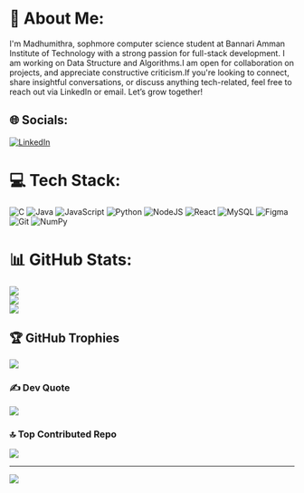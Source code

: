 # 💫 About Me:
I'm Madhumithra, sophmore computer science student at Bannari Amman Institute of Technology with a strong passion for full-stack development. I am working on Data Structure and Algorithms.I am open for collaboration on projects, and appreciate constructive criticism.If you're looking to connect, share insightful conversations, or discuss anything tech-related, feel free to reach out via LinkedIn or email. Let’s grow together!


## 🌐 Socials:
[![LinkedIn](https://img.shields.io/badge/LinkedIn-%230077B5.svg?logo=linkedin&logoColor=white)](https://www.linkedin.com/in/madhumithra-m/) 

# 💻 Tech Stack:
![C](https://img.shields.io/badge/c-%2300599C.svg?style=flat&logo=c&logoColor=white) ![Java](https://img.shields.io/badge/java-%23ED8B00.svg?style=flat&logo=openjdk&logoColor=white) ![JavaScript](https://img.shields.io/badge/javascript-%23323330.svg?style=flat&logo=javascript&logoColor=%23F7DF1E) ![Python](https://img.shields.io/badge/python-3670A0?style=flat&logo=python&logoColor=ffdd54) ![NodeJS](https://img.shields.io/badge/node.js-6DA55F?style=flat&logo=node.js&logoColor=white) ![React](https://img.shields.io/badge/react-%2320232a.svg?style=flat&logo=react&logoColor=%2361DAFB) ![MySQL](https://img.shields.io/badge/mysql-4479A1.svg?style=flat&logo=mysql&logoColor=white) ![Figma](https://img.shields.io/badge/figma-%23F24E1E.svg?style=flat&logo=figma&logoColor=white) ![Git](https://img.shields.io/badge/git-%23F05033.svg?style=flat&logo=git&logoColor=white) ![NumPy](https://img.shields.io/badge/numpy-%23013243.svg?style=flat&logo=numpy&logoColor=white)
# 📊 GitHub Stats:
![](https://github-readme-stats.vercel.app/api?username=mithra0612&theme=tokyonight&hide_border=true&include_all_commits=true&count_private=true)<br/>
![](https://github-readme-streak-stats.herokuapp.com/?user=mithra0612&theme=tokyonight&hide_border=true)<br/>
![](https://github-readme-stats.vercel.app/api/top-langs/?username=mithra0612&theme=tokyonight&hide_border=true&include_all_commits=true&count_private=true&layout=compact)

## 🏆 GitHub Trophies
![](https://github-profile-trophy.vercel.app/?username=mithra0612&theme=tokyonight&no-frame=false&no-bg=false&margin-w=4)

### ✍️ Dev Quote
![](https://quotes-github-readme.vercel.app/api?type=horizontal&theme=tokyonight)

### 🔝 Top Contributed Repo
![](https://github-contributor-stats.vercel.app/api?username=mithra0612&limit=5&theme=tokyonight&combine_all_yearly_contributions=true)

---
[![](https://visitcount.itsvg.in/api?id=mithra0612&icon=5&color=1)](https://visitcount.itsvg.in)

<!-- Proudly created with GPRM ( https://gprm.itsvg.in ) -->
